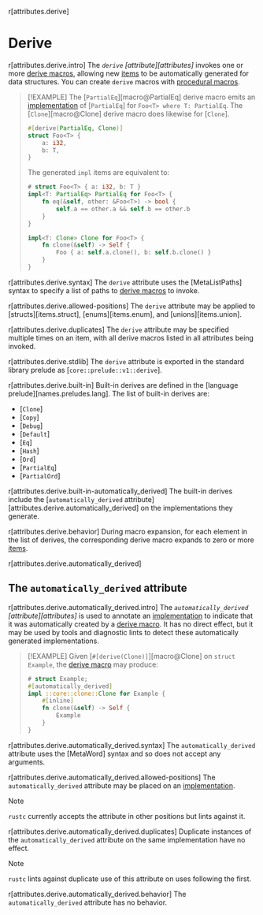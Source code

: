 r[attributes.derive]
# Derive

r[attributes.derive.intro]
The *`derive` [attribute][attributes]* invokes one or more [derive macros], allowing new [items] to be automatically generated for data structures. You can create `derive` macros with [procedural macros].

> [!EXAMPLE]
> The [`PartialEq`][macro@PartialEq] derive macro emits an [implementation] of [`PartialEq`] for `Foo<T> where T: PartialEq`. The [`Clone`][macro@Clone] derive macro does likewise for [`Clone`].
>
> ```rust
> #[derive(PartialEq, Clone)]
> struct Foo<T> {
>     a: i32,
>     b: T,
> }
> ```
>
> The generated `impl` items are equivalent to:
>
> ```rust
> # struct Foo<T> { a: i32, b: T }
> impl<T: PartialEq> PartialEq for Foo<T> {
>     fn eq(&self, other: &Foo<T>) -> bool {
>         self.a == other.a && self.b == other.b
>     }
> }
>
> impl<T: Clone> Clone for Foo<T> {
>     fn clone(&self) -> Self {
>         Foo { a: self.a.clone(), b: self.b.clone() }
>     }
> }
> ```

r[attributes.derive.syntax]
The `derive` attribute uses the [MetaListPaths] syntax to specify a list of paths to [derive macros] to invoke.

r[attributes.derive.allowed-positions]
The `derive` attribute may be applied to [structs][items.struct], [enums][items.enum], and [unions][items.union].

r[attributes.derive.duplicates]
The `derive` attribute may be specified multiple times on an item, with all derive macros listed in all attributes being invoked.

r[attributes.derive.stdlib]
The `derive` attribute is exported in the standard library prelude as [`core::prelude::v1::derive`].

r[attributes.derive.built-in]
Built-in derives are defined in the [language prelude][names.preludes.lang]. The list of built-in derives are:

- [`Clone`]
- [`Copy`]
- [`Debug`]
- [`Default`]
- [`Eq`]
- [`Hash`]
- [`Ord`]
- [`PartialEq`]
- [`PartialOrd`]

r[attributes.derive.built-in-automatically_derived]
The built-in derives include the [`automatically_derived` attribute][attributes.derive.automatically_derived] on the implementations they generate.

r[attributes.derive.behavior]
During macro expansion, for each element in the list of derives, the corresponding derive macro expands to zero or more [items].

r[attributes.derive.automatically_derived]
## The `automatically_derived` attribute

r[attributes.derive.automatically_derived.intro]
The *`automatically_derived` [attribute][attributes]* is used to annotate an [implementation] to indicate that it was automatically created by a [derive macro]. It has no direct effect, but it may be used by tools and diagnostic lints to detect these automatically generated implementations.

> [!EXAMPLE]
> Given [`#[derive(Clone)]`][macro@Clone] on `struct Example`, the [derive macro] may produce:
>
> ```rust
> # struct Example;
> #[automatically_derived]
> impl ::core::clone::Clone for Example {
>     #[inline]
>     fn clone(&self) -> Self {
>         Example
>     }
> }
> ```

r[attributes.derive.automatically_derived.syntax]
The `automatically_derived` attribute uses the [MetaWord] syntax and so does not accept any arguments.

r[attributes.derive.automatically_derived.allowed-positions]
The `automatically_derived` attribute may be placed on an [implementation].

> [!NOTE]
> `rustc` currently accepts the attribute in other positions but lints against it.

r[attributes.derive.automatically_derived.duplicates]
Duplicate instances of the `automatically_derived` attribute on the same implementation have no effect.

> [!NOTE]
> `rustc` lints against duplicate use of this attribute on uses following the first.

r[attributes.derive.automatically_derived.behavior]
The `automatically_derived` attribute has no behavior.

[items]: ../items.md
[derive macro]: macro.proc.derive
[derive macros]: macro.proc.derive
[implementation]: ../items/implementations.md
[items]: ../items.md
[procedural macros]: macro.proc.derive
